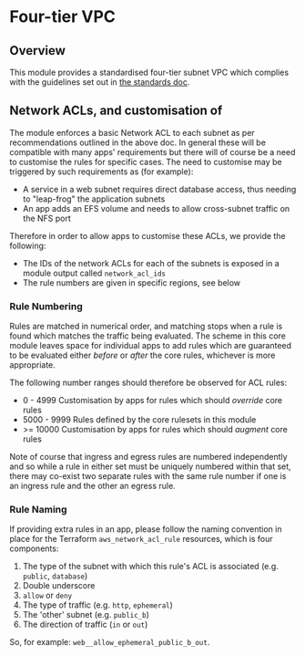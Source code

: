 # Four-tier VPC

## Overview

This module provides a standardised four-tier subnet VPC which complies with the guidelines set out in [the standards doc](https://crowncommercialservice.atlassian.net/wiki/spaces/GPaaS/pages/3561685032/AWS+3+Tier+Reference+Architecture).

## Network ACLs, and customisation of

The module enforces a basic Network ACL to each subnet as per recommendations outlined in the above doc. In general these will be compatible with many apps' requirements but there will of course be a need to customise the rules for specific cases. The need to customise may be triggered by such requirements as (for example):

* A service in a web subnet requires direct database access, thus needing to "leap-frog" the application subnets
* An app adds an EFS volume and needs to allow cross-subnet traffic on the NFS port

Therefore in order to allow apps to customise these ACLs, we provide the following:

* The IDs of the network ACLs for each of the subnets is exposed in a module output called `network_acl_ids`
* The rule numbers are given in specific regions, see below

### Rule Numbering

Rules are matched in numerical order, and matching stops when a rule is found which matches the traffic being evaluated. The scheme in this core module leaves space for individual apps to add rules which are guaranteed to be evaluated either _before_ or _after_ the core rules, whichever is more appropriate.

The following number ranges should therefore be observed for ACL rules:

* 0 - 4999 Customisation by apps for rules which should _override_ core rules
* 5000 - 9999 Rules defined by the core rulesets in this module
* \>= 10000 Customisation by apps for rules which should _augment_ core rules

Note of course that ingress and egress rules are numbered independently and so while a rule in either set must be uniquely numbered within that set, there may co-exist two separate rules with the same rule number if one is an ingress rule and the other an egress rule.

### Rule Naming

If providing extra rules in an app, please follow the naming convention in place for the Terraform `aws_network_acl_rule` resources, which is four components:

1. The type of the subnet with which this rule's ACL is associated (e.g. `public`, `database`)
2. Double underscore
3. `allow` or `deny`
4. The type of traffic (e.g. `http`, `ephemeral`)
5. The 'other' subnet (e.g. `public_b`)
6. The direction of traffic (`in` or `out`)

So, for example: `web__allow_ephemeral_public_b_out`.
